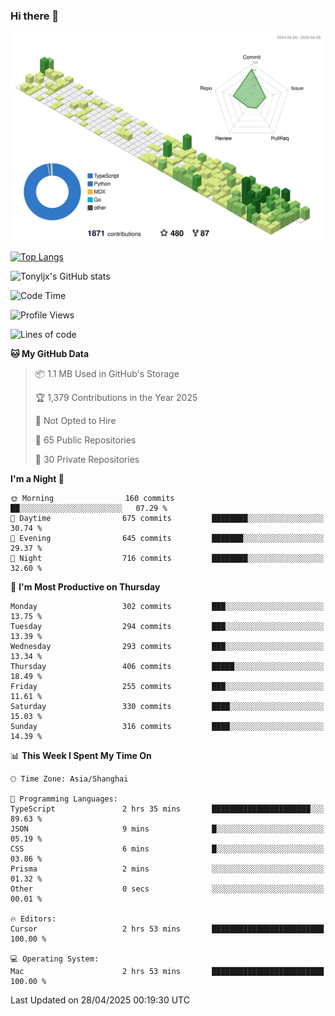 ### Hi there 👋

![](./profile-3d-contrib/profile-green-animate.svg)

 

[![Top Langs](https://github-readme-stats.vercel.app/api/top-langs/?username=tonyljx)](https://github.com/anuraghazra/github-readme-stats)

![Tonyljx's GitHub stats](https://github-readme-stats.vercel.app/api?username=tonyljx&theme=default&show_icons=true)

 

<!--START_SECTION:waka-->
![Code Time](http://img.shields.io/badge/Code%20Time-1%2C289%20hrs%206%20mins-blue)

![Profile Views](http://img.shields.io/badge/Profile%20Views-0-blue)

![Lines of code](https://img.shields.io/badge/From%20Hello%20World%20I%27ve%20Written-1.2%20million%20lines%20of%20code-blue)

**🐱 My GitHub Data** 

> 📦 1.1 MB Used in GitHub's Storage 
 > 
> 🏆 1,379 Contributions in the Year 2025
 > 
> 🚫 Not Opted to Hire
 > 
> 📜 65 Public Repositories 
 > 
> 🔑 30 Private Repositories 
 > 
**I'm a Night 🦉** 

```text
🌞 Morning                160 commits         ██░░░░░░░░░░░░░░░░░░░░░░░   07.29 % 
🌆 Daytime                675 commits         ████████░░░░░░░░░░░░░░░░░   30.74 % 
🌃 Evening                645 commits         ███████░░░░░░░░░░░░░░░░░░   29.37 % 
🌙 Night                  716 commits         ████████░░░░░░░░░░░░░░░░░   32.60 % 
```
📅 **I'm Most Productive on Thursday** 

```text
Monday                   302 commits         ███░░░░░░░░░░░░░░░░░░░░░░   13.75 % 
Tuesday                  294 commits         ███░░░░░░░░░░░░░░░░░░░░░░   13.39 % 
Wednesday                293 commits         ███░░░░░░░░░░░░░░░░░░░░░░   13.34 % 
Thursday                 406 commits         █████░░░░░░░░░░░░░░░░░░░░   18.49 % 
Friday                   255 commits         ███░░░░░░░░░░░░░░░░░░░░░░   11.61 % 
Saturday                 330 commits         ████░░░░░░░░░░░░░░░░░░░░░   15.03 % 
Sunday                   316 commits         ████░░░░░░░░░░░░░░░░░░░░░   14.39 % 
```


📊 **This Week I Spent My Time On** 

```text
🕑︎ Time Zone: Asia/Shanghai

💬 Programming Languages: 
TypeScript               2 hrs 35 mins       ██████████████████████░░░   89.63 % 
JSON                     9 mins              █░░░░░░░░░░░░░░░░░░░░░░░░   05.19 % 
CSS                      6 mins              █░░░░░░░░░░░░░░░░░░░░░░░░   03.86 % 
Prisma                   2 mins              ░░░░░░░░░░░░░░░░░░░░░░░░░   01.32 % 
Other                    0 secs              ░░░░░░░░░░░░░░░░░░░░░░░░░   00.01 % 

🔥 Editors: 
Cursor                   2 hrs 53 mins       █████████████████████████   100.00 % 

💻 Operating System: 
Mac                      2 hrs 53 mins       █████████████████████████   100.00 % 
```


 Last Updated on 28/04/2025 00:19:30 UTC
<!--END_SECTION:waka-->
